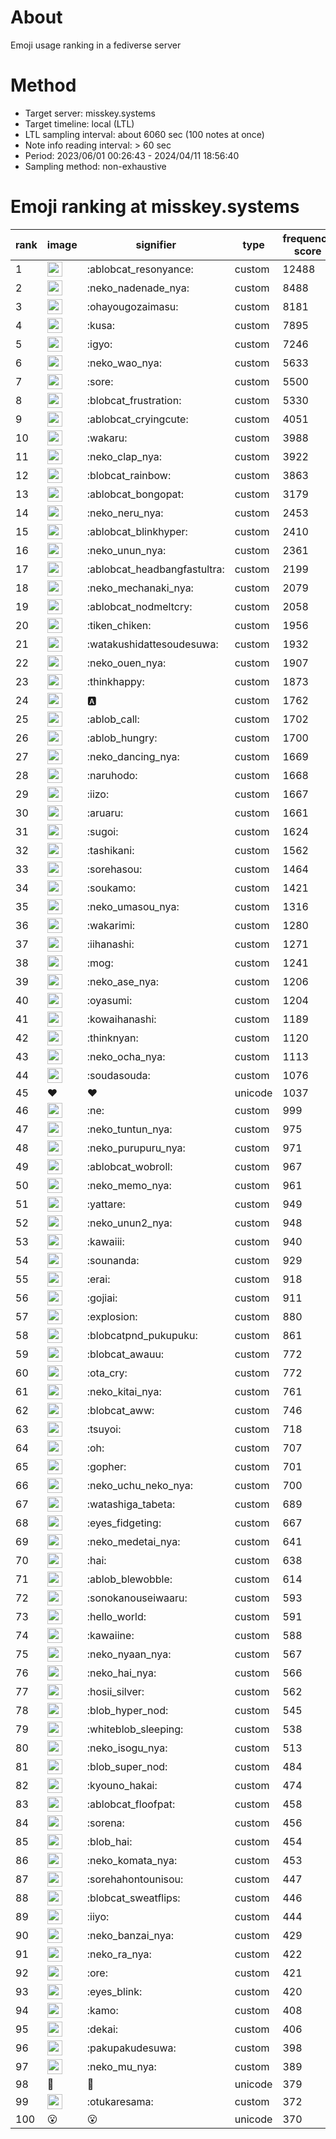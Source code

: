 # About
Emoji usage ranking in a fediverse server

# Method
- Target server: misskey.systems
- Target timeline: local (LTL)
- LTL sampling interval: about 6060 sec (100 notes at once)
- Note info reading interval: > 60 sec
- Period: 2023/06/01 00:26:43 - 2024/04/11 18:56:40 
- Sampling method: non-exhaustive

# Emoji ranking at misskey.systems

|rank|image|signifier|type|frequency score|
|----|----|----|----|----|
|1|<img height="24" src="https://misskey.systems/emoji/ablobcat_resonyance.webp">|:ablobcat_resonyance:|custom|12488|
|2|<img height="24" src="https://misskey.systems/emoji/neko_nadenade_nya.webp">|:neko_nadenade_nya:|custom|8488|
|3|<img height="24" src="https://misskey.systems/emoji/ohayougozaimasu.webp">|:ohayougozaimasu:|custom|8181|
|4|<img height="24" src="https://misskey.systems/emoji/kusa.webp">|:kusa:|custom|7895|
|5|<img height="24" src="https://misskey.systems/emoji/igyo.webp">|:igyo:|custom|7246|
|6|<img height="24" src="https://misskey.systems/emoji/neko_wao_nya.webp">|:neko_wao_nya:|custom|5633|
|7|<img height="24" src="https://misskey.systems/emoji/sore.webp">|:sore:|custom|5500|
|8|<img height="24" src="https://misskey.systems/emoji/blobcat_frustration.webp">|:blobcat_frustration:|custom|5330|
|9|<img height="24" src="https://misskey.systems/emoji/ablobcat_cryingcute.webp">|:ablobcat_cryingcute:|custom|4051|
|10|<img height="24" src="https://misskey.systems/emoji/wakaru.webp">|:wakaru:|custom|3988|
|11|<img height="24" src="https://misskey.systems/emoji/neko_clap_nya.webp">|:neko_clap_nya:|custom|3922|
|12|<img height="24" src="https://misskey.systems/emoji/blobcat_rainbow.webp">|:blobcat_rainbow:|custom|3863|
|13|<img height="24" src="https://misskey.systems/emoji/ablobcat_bongopat.webp">|:ablobcat_bongopat:|custom|3179|
|14|<img height="24" src="https://misskey.systems/emoji/neko_neru_nya.webp">|:neko_neru_nya:|custom|2453|
|15|<img height="24" src="https://misskey.systems/emoji/ablobcat_blinkhyper.webp">|:ablobcat_blinkhyper:|custom|2410|
|16|<img height="24" src="https://misskey.systems/emoji/neko_unun_nya.webp">|:neko_unun_nya:|custom|2361|
|17|<img height="24" src="https://misskey.systems/emoji/ablobcat_headbangfastultra.webp">|:ablobcat_headbangfastultra:|custom|2199|
|18|<img height="24" src="https://misskey.systems/emoji/neko_mechanaki_nya.webp">|:neko_mechanaki_nya:|custom|2079|
|19|<img height="24" src="https://misskey.systems/emoji/ablobcat_nodmeltcry.webp">|:ablobcat_nodmeltcry:|custom|2058|
|20|<img height="24" src="https://misskey.systems/emoji/tiken_chiken.webp">|:tiken_chiken:|custom|1956|
|21|<img height="24" src="https://misskey.systems/emoji/watakushidattesoudesuwa.webp">|:watakushidattesoudesuwa:|custom|1932|
|22|<img height="24" src="https://misskey.systems/emoji/neko_ouen_nya.webp">|:neko_ouen_nya:|custom|1907|
|23|<img height="24" src="https://misskey.systems/emoji/thinkhappy.webp">|:thinkhappy:|custom|1873|
|24|<img height="24" src="https://misskey.systems/emoji/a.webp">|:a:|custom|1762|
|25|<img height="24" src="https://misskey.systems/emoji/ablob_call.webp">|:ablob_call:|custom|1702|
|26|<img height="24" src="https://misskey.systems/emoji/ablob_hungry.webp">|:ablob_hungry:|custom|1700|
|27|<img height="24" src="https://misskey.systems/emoji/neko_dancing_nya.webp">|:neko_dancing_nya:|custom|1669|
|28|<img height="24" src="https://misskey.systems/emoji/naruhodo.webp">|:naruhodo:|custom|1668|
|29|<img height="24" src="https://misskey.systems/emoji/iizo.webp">|:iizo:|custom|1667|
|30|<img height="24" src="https://misskey.systems/emoji/aruaru.webp">|:aruaru:|custom|1661|
|31|<img height="24" src="https://misskey.systems/emoji/sugoi.webp">|:sugoi:|custom|1624|
|32|<img height="24" src="https://misskey.systems/emoji/tashikani.webp">|:tashikani:|custom|1562|
|33|<img height="24" src="https://misskey.systems/emoji/sorehasou.webp">|:sorehasou:|custom|1464|
|34|<img height="24" src="https://misskey.systems/emoji/soukamo.webp">|:soukamo:|custom|1421|
|35|<img height="24" src="https://misskey.systems/emoji/neko_umasou_nya.webp">|:neko_umasou_nya:|custom|1316|
|36|<img height="24" src="https://misskey.systems/emoji/wakarimi.webp">|:wakarimi:|custom|1280|
|37|<img height="24" src="https://misskey.systems/emoji/iihanashi.webp">|:iihanashi:|custom|1271|
|38|<img height="24" src="https://misskey.systems/emoji/mog.webp">|:mog:|custom|1241|
|39|<img height="24" src="https://misskey.systems/emoji/neko_ase_nya.webp">|:neko_ase_nya:|custom|1206|
|40|<img height="24" src="https://misskey.systems/emoji/oyasumi.webp">|:oyasumi:|custom|1204|
|41|<img height="24" src="https://misskey.systems/emoji/kowaihanashi.webp">|:kowaihanashi:|custom|1189|
|42|<img height="24" src="https://misskey.systems/emoji/thinknyan.webp">|:thinknyan:|custom|1120|
|43|<img height="24" src="https://misskey.systems/emoji/neko_ocha_nya.webp">|:neko_ocha_nya:|custom|1113|
|44|<img height="24" src="https://misskey.systems/emoji/soudasouda.webp">|:soudasouda:|custom|1076|
|45|❤|❤|unicode|1037|
|46|<img height="24" src="https://misskey.systems/emoji/ne.webp">|:ne:|custom|999|
|47|<img height="24" src="https://misskey.systems/emoji/neko_tuntun_nya.webp">|:neko_tuntun_nya:|custom|975|
|48|<img height="24" src="https://misskey.systems/emoji/neko_purupuru_nya.webp">|:neko_purupuru_nya:|custom|971|
|49|<img height="24" src="https://misskey.systems/emoji/ablobcat_wobroll.webp">|:ablobcat_wobroll:|custom|967|
|50|<img height="24" src="https://misskey.systems/emoji/neko_memo_nya.webp">|:neko_memo_nya:|custom|961|
|51|<img height="24" src="https://misskey.systems/emoji/yattare.webp">|:yattare:|custom|949|
|52|<img height="24" src="https://misskey.systems/emoji/neko_unun2_nya.webp">|:neko_unun2_nya:|custom|948|
|53|<img height="24" src="https://misskey.systems/emoji/kawaiii.webp">|:kawaiii:|custom|940|
|54|<img height="24" src="https://misskey.systems/emoji/sounanda.webp">|:sounanda:|custom|929|
|55|<img height="24" src="https://misskey.systems/emoji/erai.webp">|:erai:|custom|918|
|56|<img height="24" src="https://misskey.systems/emoji/gojiai.webp">|:gojiai:|custom|911|
|57|<img height="24" src="https://misskey.systems/emoji/explosion.webp">|:explosion:|custom|880|
|58|<img height="24" src="https://misskey.systems/emoji/blobcatpnd_pukupuku.webp">|:blobcatpnd_pukupuku:|custom|861|
|59|<img height="24" src="https://misskey.systems/emoji/blobcat_awauu.webp">|:blobcat_awauu:|custom|772|
|60|<img height="24" src="https://misskey.systems/emoji/ota_cry.webp">|:ota_cry:|custom|772|
|61|<img height="24" src="https://misskey.systems/emoji/neko_kitai_nya.webp">|:neko_kitai_nya:|custom|761|
|62|<img height="24" src="https://misskey.systems/emoji/blobcat_aww.webp">|:blobcat_aww:|custom|746|
|63|<img height="24" src="https://misskey.systems/emoji/tsuyoi.webp">|:tsuyoi:|custom|718|
|64|<img height="24" src="https://misskey.systems/emoji/oh.webp">|:oh:|custom|707|
|65|<img height="24" src="https://misskey.systems/emoji/gopher.webp">|:gopher:|custom|701|
|66|<img height="24" src="https://misskey.systems/emoji/neko_uchu_neko_nya.webp">|:neko_uchu_neko_nya:|custom|700|
|67|<img height="24" src="https://misskey.systems/emoji/watashiga_tabeta.webp">|:watashiga_tabeta:|custom|689|
|68|<img height="24" src="https://misskey.systems/emoji/eyes_fidgeting.webp">|:eyes_fidgeting:|custom|667|
|69|<img height="24" src="https://misskey.systems/emoji/neko_medetai_nya.webp">|:neko_medetai_nya:|custom|641|
|70|<img height="24" src="https://misskey.systems/emoji/hai.webp">|:hai:|custom|638|
|71|<img height="24" src="https://misskey.systems/emoji/ablob_blewobble.webp">|:ablob_blewobble:|custom|614|
|72|<img height="24" src="https://misskey.systems/emoji/sonokanouseiwaaru.webp">|:sonokanouseiwaaru:|custom|593|
|73|<img height="24" src="https://misskey.systems/emoji/hello_world.webp">|:hello_world:|custom|591|
|74|<img height="24" src="https://misskey.systems/emoji/kawaiine.webp">|:kawaiine:|custom|588|
|75|<img height="24" src="https://misskey.systems/emoji/neko_nyaan_nya.webp">|:neko_nyaan_nya:|custom|567|
|76|<img height="24" src="https://misskey.systems/emoji/neko_hai_nya.webp">|:neko_hai_nya:|custom|566|
|77|<img height="24" src="https://misskey.systems/emoji/hosii_silver.webp">|:hosii_silver:|custom|562|
|78|<img height="24" src="https://misskey.systems/emoji/blob_hyper_nod.webp">|:blob_hyper_nod:|custom|545|
|79|<img height="24" src="https://misskey.systems/emoji/whiteblob_sleeping.webp">|:whiteblob_sleeping:|custom|538|
|80|<img height="24" src="https://misskey.systems/emoji/neko_isogu_nya.webp">|:neko_isogu_nya:|custom|513|
|81|<img height="24" src="https://misskey.systems/emoji/blob_super_nod.webp">|:blob_super_nod:|custom|484|
|82|<img height="24" src="https://misskey.systems/emoji/kyouno_hakai.webp">|:kyouno_hakai:|custom|474|
|83|<img height="24" src="https://misskey.systems/emoji/ablobcat_floofpat.webp">|:ablobcat_floofpat:|custom|458|
|84|<img height="24" src="https://misskey.systems/emoji/sorena.webp">|:sorena:|custom|456|
|85|<img height="24" src="https://misskey.systems/emoji/blob_hai.webp">|:blob_hai:|custom|454|
|86|<img height="24" src="https://misskey.systems/emoji/neko_komata_nya.webp">|:neko_komata_nya:|custom|453|
|87|<img height="24" src="https://misskey.systems/emoji/sorehahontounisou.webp">|:sorehahontounisou:|custom|447|
|88|<img height="24" src="https://misskey.systems/emoji/blobcat_sweatflips.webp">|:blobcat_sweatflips:|custom|446|
|89|<img height="24" src="https://misskey.systems/emoji/iiyo.webp">|:iiyo:|custom|444|
|90|<img height="24" src="https://misskey.systems/emoji/neko_banzai_nya.webp">|:neko_banzai_nya:|custom|429|
|91|<img height="24" src="https://misskey.systems/emoji/neko_ra_nya.webp">|:neko_ra_nya:|custom|422|
|92|<img height="24" src="https://misskey.systems/emoji/ore.webp">|:ore:|custom|421|
|93|<img height="24" src="https://misskey.systems/emoji/eyes_blink.webp">|:eyes_blink:|custom|420|
|94|<img height="24" src="https://misskey.systems/emoji/kamo.webp">|:kamo:|custom|408|
|95|<img height="24" src="https://misskey.systems/emoji/dekai.webp">|:dekai:|custom|406|
|96|<img height="24" src="https://misskey.systems/emoji/pakupakudesuwa.webp">|:pakupakudesuwa:|custom|398|
|97|<img height="24" src="https://misskey.systems/emoji/neko_mu_nya.webp">|:neko_mu_nya:|custom|389|
|98|🎉|🎉|unicode|379|
|99|<img height="24" src="https://misskey.systems/emoji/otukaresama.webp">|:otukaresama:|custom|372|
|100|😮|😮|unicode|370|
